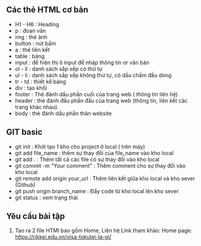 ## Các thẻ HTML cơ bản

- H1 - H6 : Heading
- p : đoạn văn
- img : thẻ ảnh
- button : nút bấm
- a : thẻ liên kết
- table : bảng
- input : để hiện thị ô input để nhập thông tin or văn bản
- ol - li : danh sách sắp xếp có thứ tự
- ul - li : danh sách sắp xếp không thứ tự, có dấu chấm đầu dòng
- tr - td : thiết kế bảng
- div : tạo khối
- footer : Thẻ đánh dấu phần cuối của trang web ( thông tin liên hệ)
- header : thẻ đánh đấu phần đầu của trang web (thông tin, liên kết các trang khác nhau).
- body : thẻ đánh dấu phần thân website

## GIT basic

- git init : Khởi tạo 1 kho cho project ở local ( trên máy)
- git add file_name : thêm sự thay đổi của file_name vào kho local
- git add . : Thêm tất cả các file có sự thay đổi vào kho local
- git commit -m "Your comment" : Thêm comment cho sự thay đổi vào kho local
- git remote add origin your_url : Thêm liên kết giữa kho local và kho sever (Github)
- git push origin branch_name : Đẩy code từ kho local lên kho sever
- git status : xem trạng thái

## Yêu cầu bài tập

1. Tạo ra 2 file HTMl bao gồm Home, Liên hệ
   Link tham khảo: Home page: https://rikkei.edu.vn/visa-tokutei-la-gi/
